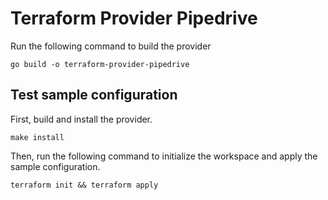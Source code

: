 # Terraform Provider Pipedrive

Run the following command to build the provider

```shell
go build -o terraform-provider-pipedrive
```

## Test sample configuration

First, build and install the provider.

```shell
make install
```

Then, run the following command to initialize the workspace and apply the sample configuration.

```shell
terraform init && terraform apply
```

